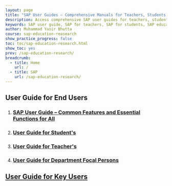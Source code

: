 ```yaml
---
layout: page
title: "SAP User Guides – Comprehensive Manuals for Teachers, Students, and Key Users"
description: Access comprehensive SAP user guides for teachers, students, and departmental focal persons. Learn how to use SAP for education and research with step-by-step instructions, tips, and best practices. Perfect for educators and academic institutions.
keywords: SAP user guide, SAP for teachers, SAP for students, SAP education and research, SAP manuals, SAP step-by-step guide, SAP academic resources, SAP departmental focal person, SAP key users, SAP training
author: Muhammad Yasir Bhutta
course: sap-education-reasearch
show_practice_progress: false
toc: toc/sap-education-research.html
show_toc: yes
prev: /sap-education-research/
breadcrumb:
  - title: Home
    url: /
  - title: SAP
    url: /sap-education-research/
---
```


## User Guide for End Users
 
1. ### [SAP User Guide – Common Features and Essential Functions for All](posts/sap-change-theme-settings.md)
2. ### [User Guide for Student's](user-guide-students.md)
3. ### [User Guide for Teacher's](user-guide-teachers.md)
4. ### [User Guide for Department Focal Persons](user-guide-departmental-fp.md)

## [User Guide for Key Users](user-guide-power-users-admin.md)

